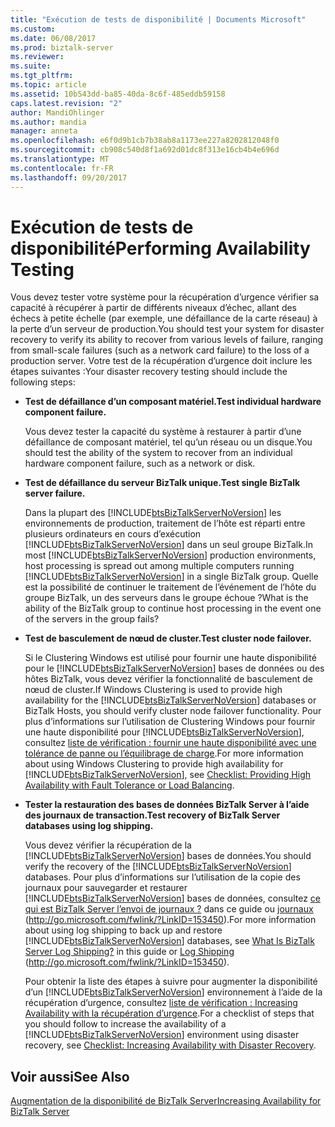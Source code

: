 ```yaml
---
title: "Exécution de tests de disponibilité | Documents Microsoft"
ms.custom: 
ms.date: 06/08/2017
ms.prod: biztalk-server
ms.reviewer: 
ms.suite: 
ms.tgt_pltfrm: 
ms.topic: article
ms.assetid: 10b543dd-ba85-40da-8c6f-485eddb59158
caps.latest.revision: "2"
author: MandiOhlinger
ms.author: mandia
manager: anneta
ms.openlocfilehash: e6f0d9b1cb7b38ab8a1173ee227a8202812048f0
ms.sourcegitcommit: cb908c540d8f1a692d01dc8f313e16cb4b4e696d
ms.translationtype: MT
ms.contentlocale: fr-FR
ms.lasthandoff: 09/20/2017
---
```

# <a name="performing-availability-testing"></a><span data-ttu-id="d0d2a-102">Exécution de tests de disponibilité</span><span class="sxs-lookup"><span data-stu-id="d0d2a-102">Performing Availability Testing</span></span>
<span data-ttu-id="d0d2a-103">Vous devez tester votre système pour la récupération d’urgence vérifier sa capacité à récupérer à partir de différents niveaux d’échec, allant des échecs à petite échelle (par exemple, une défaillance de la carte réseau) à la perte d’un serveur de production.</span><span class="sxs-lookup"><span data-stu-id="d0d2a-103">You should test your system for disaster recovery to verify its ability to recover from various levels of failure, ranging from small-scale failures (such as a network card failure) to the loss of a production server.</span></span> <span data-ttu-id="d0d2a-104">Votre test de la récupération d’urgence doit inclure les étapes suivantes :</span><span class="sxs-lookup"><span data-stu-id="d0d2a-104">Your disaster recovery testing should include the following steps:</span></span>  
  
-   <span data-ttu-id="d0d2a-105">**Test de défaillance d’un composant matériel.**</span><span class="sxs-lookup"><span data-stu-id="d0d2a-105">**Test individual hardware component failure.**</span></span>  
  
     <span data-ttu-id="d0d2a-106">Vous devez tester la capacité du système à restaurer à partir d’une défaillance de composant matériel, tel qu’un réseau ou un disque.</span><span class="sxs-lookup"><span data-stu-id="d0d2a-106">You should test the ability of the system to recover from an individual hardware component failure, such as a network or disk.</span></span>  
  
-   <span data-ttu-id="d0d2a-107">**Test de défaillance du serveur BizTalk unique.**</span><span class="sxs-lookup"><span data-stu-id="d0d2a-107">**Test single BizTalk server failure.**</span></span>  
  
     <span data-ttu-id="d0d2a-108">Dans la plupart des [!INCLUDE[btsBizTalkServerNoVersion](../includes/btsbiztalkservernoversion-md.md)] les environnements de production, traitement de l’hôte est réparti entre plusieurs ordinateurs en cours d’exécution [!INCLUDE[btsBizTalkServerNoVersion](../includes/btsbiztalkservernoversion-md.md)] dans un seul groupe BizTalk.</span><span class="sxs-lookup"><span data-stu-id="d0d2a-108">In most [!INCLUDE[btsBizTalkServerNoVersion](../includes/btsbiztalkservernoversion-md.md)] production environments, host processing is spread out among multiple computers running [!INCLUDE[btsBizTalkServerNoVersion](../includes/btsbiztalkservernoversion-md.md)] in a single BizTalk group.</span></span> <span data-ttu-id="d0d2a-109">Quelle est la possibilité de continuer le traitement de l’événement de l’hôte du groupe BizTalk, un des serveurs dans le groupe échoue ?</span><span class="sxs-lookup"><span data-stu-id="d0d2a-109">What is the ability of the BizTalk group to continue host processing in the event one of the servers in the group fails?</span></span>  
  
-   <span data-ttu-id="d0d2a-110">**Test de basculement de nœud de cluster.**</span><span class="sxs-lookup"><span data-stu-id="d0d2a-110">**Test cluster node failover.**</span></span>  
  
     <span data-ttu-id="d0d2a-111">Si le Clustering Windows est utilisé pour fournir une haute disponibilité pour le [!INCLUDE[btsBizTalkServerNoVersion](../includes/btsbiztalkservernoversion-md.md)] bases de données ou des hôtes BizTalk, vous devez vérifier la fonctionnalité de basculement de nœud de cluster.</span><span class="sxs-lookup"><span data-stu-id="d0d2a-111">If Windows Clustering is used to provide high availability for the [!INCLUDE[btsBizTalkServerNoVersion](../includes/btsbiztalkservernoversion-md.md)] databases or BizTalk Hosts, you should verify cluster node failover functionality.</span></span> <span data-ttu-id="d0d2a-112">Pour plus d’informations sur l’utilisation de Clustering Windows pour fournir une haute disponibilité pour [!INCLUDE[btsBizTalkServerNoVersion](../includes/btsbiztalkservernoversion-md.md)], consultez [liste de vérification : fournir une haute disponibilité avec une tolérance de panne ou l’équilibrage de charge](../technical-guides/checklist-providing-high-availability-with-fault-tolerance-or-load-balancing.md).</span><span class="sxs-lookup"><span data-stu-id="d0d2a-112">For more information about using Windows Clustering to provide high availability for [!INCLUDE[btsBizTalkServerNoVersion](../includes/btsbiztalkservernoversion-md.md)], see [Checklist: Providing High Availability with Fault Tolerance or Load Balancing](../technical-guides/checklist-providing-high-availability-with-fault-tolerance-or-load-balancing.md).</span></span>  
  
-   <span data-ttu-id="d0d2a-113">**Tester la restauration des bases de données BizTalk Server à l’aide des journaux de transaction.**</span><span class="sxs-lookup"><span data-stu-id="d0d2a-113">**Test recovery of BizTalk Server databases using log shipping.**</span></span>  
  
     <span data-ttu-id="d0d2a-114">Vous devez vérifier la récupération de la [!INCLUDE[btsBizTalkServerNoVersion](../includes/btsbiztalkservernoversion-md.md)] bases de données.</span><span class="sxs-lookup"><span data-stu-id="d0d2a-114">You should verify the recovery of the [!INCLUDE[btsBizTalkServerNoVersion](../includes/btsbiztalkservernoversion-md.md)] databases.</span></span> <span data-ttu-id="d0d2a-115">Pour plus d’informations sur l’utilisation de la copie des journaux pour sauvegarder et restaurer [!INCLUDE[btsBizTalkServerNoVersion](../includes/btsbiztalkservernoversion-md.md)] bases de données, consultez [ce qui est BizTalk Server l’envoi de journaux ?](../technical-guides/what-is-biztalk-server-log-shipping.md) dans ce guide ou [journaux](http://go.microsoft.com/fwlink/?LinkID=153450) (http://go.microsoft.com/fwlink/?LinkID=153450).</span><span class="sxs-lookup"><span data-stu-id="d0d2a-115">For more information about using log shipping to back up and restore [!INCLUDE[btsBizTalkServerNoVersion](../includes/btsbiztalkservernoversion-md.md)] databases, see [What Is BizTalk Server Log Shipping?](../technical-guides/what-is-biztalk-server-log-shipping.md) in this guide or [Log Shipping](http://go.microsoft.com/fwlink/?LinkID=153450) (http://go.microsoft.com/fwlink/?LinkID=153450).</span></span>  
  
     <span data-ttu-id="d0d2a-116">Pour obtenir la liste des étapes à suivre pour augmenter la disponibilité d’un [!INCLUDE[btsBizTalkServerNoVersion](../includes/btsbiztalkservernoversion-md.md)] environnement à l’aide de la récupération d’urgence, consultez [liste de vérification : Increasing Availability with la récupération d’urgence](../technical-guides/checklist-increasing-availability-with-disaster-recovery.md).</span><span class="sxs-lookup"><span data-stu-id="d0d2a-116">For a checklist of steps that you should follow to increase the availability of a [!INCLUDE[btsBizTalkServerNoVersion](../includes/btsbiztalkservernoversion-md.md)] environment using disaster recovery, see [Checklist: Increasing Availability with Disaster Recovery](../technical-guides/checklist-increasing-availability-with-disaster-recovery.md).</span></span>  
  
## <a name="see-also"></a><span data-ttu-id="d0d2a-117">Voir aussi</span><span class="sxs-lookup"><span data-stu-id="d0d2a-117">See Also</span></span>  
 [<span data-ttu-id="d0d2a-118">Augmentation de la disponibilité de BizTalk Server</span><span class="sxs-lookup"><span data-stu-id="d0d2a-118">Increasing Availability for BizTalk Server</span></span>](../technical-guides/increasing-availability-for-biztalk-server.md)